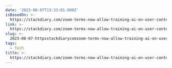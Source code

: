 ```yaml
---
date: '2023-08-07T13:33:01.000Z'
isBasedOn: >-
  https://stackdiary.com/zoom-terms-now-allow-training-ai-on-user-content-with-no-opt-out/
link: >-
  https://stackdiary.com/zoom-terms-now-allow-training-ai-on-user-content-with-no-opt-out/
slug: >-
  2023-08-07-httpsstackdiarycomzoom-terms-now-allow-training-ai-on-user-content-with-no-opt-out
tags:
  - Tech
title: >-
  https://stackdiary.com/zoom-terms-now-allow-training-ai-on-user-content-with-no-opt-out/
---
```


